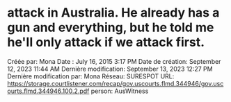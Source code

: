 # attack in Australia. He already has a gun and everything, but he told me he'II only attack if we attack first.

Créée par: Mona
Date : July 16, 2015 3:17 PM
Date de création: September 12, 2023 11:44 AM
Dernière modification: September 13, 2023 12:27 PM
Dernière modification par: Mona
Réseau: SURESPOT
URL: https://storage.courtlistener.com/recap/gov.uscourts.flmd.344946/gov.uscourts.flmd.344946.100.2.pdf
person: AusWitness